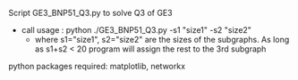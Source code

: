 Script GE3_BNP51_Q3.py to solve Q3 of GE3
- call usage : python  ./GE3_BNP51_Q3.py -s1 "size1"  -s2 "size2" 
  - where s1="size1", s2="size2" are the sizes of the
    subgraphs. As long as s1+s2 < 20 program will assign
the rest to the 3rd subgraph

python packages required: matplotlib, networkx
    
